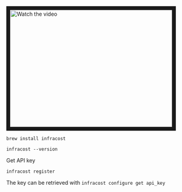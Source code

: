 <a href="https://youtu.be/NOhYAFdmh0U" target="_blank">
 <img src="https://img.youtube.com/vi/NOhYAFdmh0U/0.jpg" alt="Watch the video" width="430" height="310" border="10" />
</a>

```brew install infracost```

```infracost --version```

Get API key

```infracost register```

The key can be retrieved with ```infracost configure get api_key```
